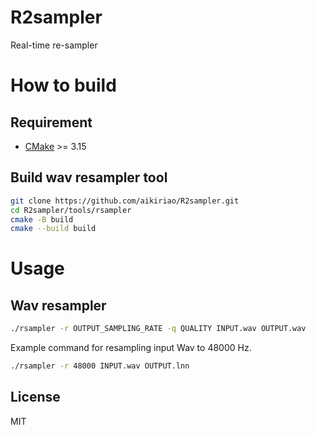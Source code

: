 # R2sampler

Real-time re-sampler

# How to build

## Requirement

* [CMake](https://cmake.org) >= 3.15

## Build wav resampler tool

```bash
git clone https://github.com/aikiriao/R2sampler.git
cd R2sampler/tools/rsampler
cmake -B build
cmake --build build
```

# Usage

## Wav resampler

```bash
./rsampler -r OUTPUT_SAMPLING_RATE -q QUALITY INPUT.wav OUTPUT.wav
```

Example command for resampling input Wav to 48000 Hz.

```bash
./rsampler -r 48000 INPUT.wav OUTPUT.lnn
```

## License

MIT
